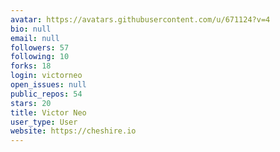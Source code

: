 ```yaml
---
avatar: https://avatars.githubusercontent.com/u/671124?v=4
bio: null
email: null
followers: 57
following: 10
forks: 18
login: victorneo
open_issues: null
public_repos: 54
stars: 20
title: Victor Neo
user_type: User
website: https://cheshire.io
---
```

